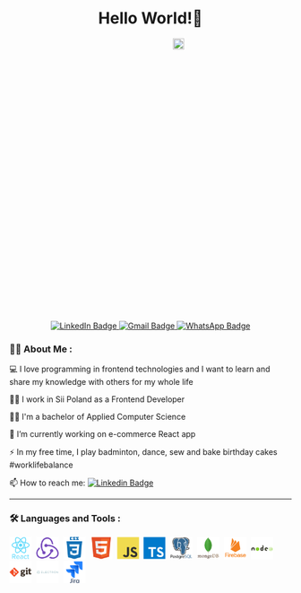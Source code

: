 <h1 align="center">
  Hello World!👋
  </h1>

<div align="center">
  <div style="width:100%;height:0;padding-bottom:100%;position:relative;"><img src="https://media.giphy.com/media/v1.Y2lkPTc5MGI3NjExMWI3NzljNDYxM2ZhZDJjNjc2N2VkNmY5Y2IxNTZiNTIyYmM5NjdlNyZlcD12MV9pbnRlcm5hbF9naWZzX2dpZklkJmN0PWc/l1ZO6v5fZPwAPTsWlP/giphy.gif" width="20%" height="20%" style="position:absolute" frameBorder="0" class="giphy-embed" allowFullScreen></img></div>
  </div>

<div id="badges" align="center">
  <a href="https://www.linkedin.com/in/maria-magdalena-wichrowska/">
  <img src="https://img.shields.io/badge/LinkedIn-blue?style=for-the-badge&logo=linkedin&logoColor=white" alt="LinkedIn Badge"/>
  </a>
  <a href="mailto:maria.m.wichrowska@gmail.com">
  <img src="https://img.shields.io/badge/Gmail-D14836?style=for-the-badge&logo=gmail&logoColor=white" alt="Gmail Badge"/>
    </a>
  <a href="https://wa.me/48732718699">
  <img src="https://img.shields.io/badge/WhatsApp-25D366?style=for-the-badge&logo=whatsapp&logoColor=white" alt="WhatsApp Badge"/>
  </a>
</div>


### :woman_technologist: About Me :

💻 I love programming in frontend technologies and I want to learn and share my knowledge with others for my whole life

🙋‍♀️ I work in Sii Poland as a Frontend Developer

👩‍🎓 I'm a bachelor of Applied Computer Science

🔭 I’m currently working on e-commerce React app

⚡ In my free time, I play badminton, dance, sew and bake birthday cakes #worklifebalance

📫 How to reach me: [![Linkedin Badge](https://img.shields.io/badge/-Maria-blue?style=flat&logo=Linkedin&logoColor=white)](https://www.linkedin.com/in/maria-magdalena-wichrowska/)

---

### :hammer_and_wrench: Languages and Tools :

<div>
  <img src="https://github.com/devicons/devicon/blob/master/icons/react/react-original-wordmark.svg" title="React" alt="React" width="40" height="40"/>&nbsp;
  <img src="https://github.com/devicons/devicon/blob/master/icons/redux/redux-original.svg" title="Redux" alt="Redux " width="40" height="40"/>&nbsp;
  <img src="https://github.com/devicons/devicon/blob/master/icons/css3/css3-plain-wordmark.svg"  title="CSS3" alt="CSS" width="40" height="40"/>&nbsp;
  <img src="https://github.com/devicons/devicon/blob/master/icons/html5/html5-original.svg" title="HTML5" alt="HTML" width="40" height="40"/>&nbsp;
  <img src="https://github.com/devicons/devicon/blob/master/icons/javascript/javascript-original.svg" title="JavaScript" alt="JavaScript" width="40" height="40"/>&nbsp;
  <img src="https://github.com/devicons/devicon/blob/master/icons/typescript/typescript-original.svg" title="typescript" alt="typescript" width="40" height="40"/>&nbsp;
  <img src="https://github.com/devicons/devicon/blob/master/icons/postgresql/postgresql-original-wordmark.svg" title="postgresql" alt="postgresql" width="40" height="40"/>&nbsp;
  <img src="https://github.com/devicons/devicon/blob/master/icons/mongodb/mongodb-original-wordmark.svg" title="mongodb" alt="mongodb" width="40" height="40"/>&nbsp;
  <img src="https://github.com/devicons/devicon/blob/master/icons/firebase/firebase-plain-wordmark.svg" title="Firebase" alt="Firebase" width="40" height="40"/>&nbsp;
  <img src="https://github.com/devicons/devicon/blob/master/icons/nodejs/nodejs-original-wordmark.svg" title="NodeJS" alt="NodeJS" width="40" height="40"/>&nbsp;
  <img src="https://github.com/devicons/devicon/blob/master/icons/git/git-original-wordmark.svg" title="Git" alt="Git" width="40" height="40"/>&nbsp;
  <img src="https://github.com/devicons/devicon/blob/master/icons/electron/electron-original-wordmark.svg" title="Electron" alt="Electron" width="40" height="40"/>&nbsp;
  <img src="https://github.com/devicons/devicon/blob/master/icons/jira/jira-original-wordmark.svg" title="jira" alt="jira" width="40" height="40"/>
</div>

<!--
**aisurumari/aisurumari** is a ✨ _special_ ✨ repository because its `README.md` (this file) appears on your GitHub profile.

Here are some ideas to get you started:

- 🔭 I’m currently working on ...
- 🌱 I’m currently learning ...
- 👯 I’m looking to collaborate on ...
- 🤔 I’m looking for help with ...
- 💬 Ask me about ...
- 📫 How to reach me: ...
- 😄 Pronouns: ...
- ⚡ Fun fact: ...
-->

